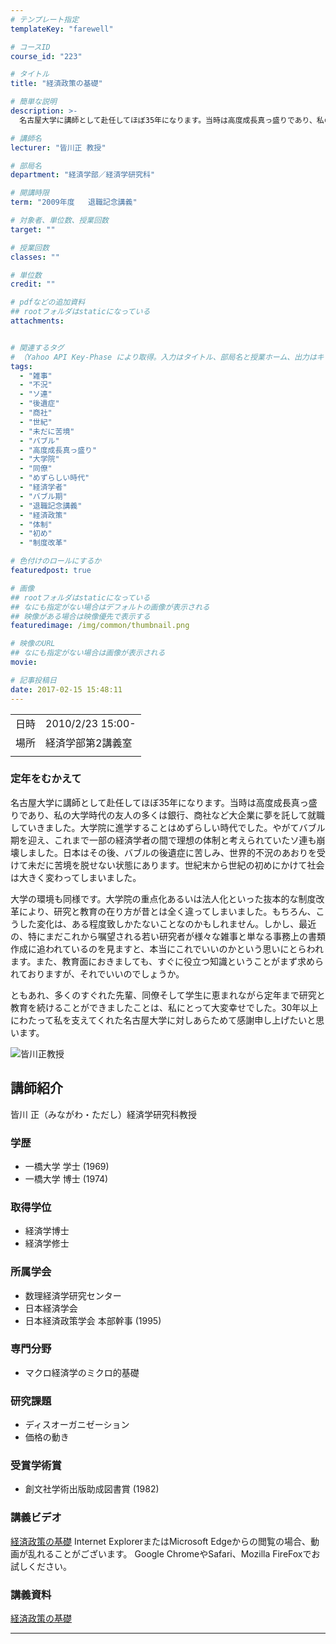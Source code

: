 ```yaml
---
# テンプレート指定
templateKey: "farewell"

# コースID
course_id: "223"

# タイトル
title: "経済政策の基礎"

# 簡単な説明
description: >-
  名古屋大学に講師として赴任してほぼ35年になります。当時は高度成長真っ盛りであり、私の大学時代の友人の多くは銀行、商社など大企業に夢を託して就職していきました。大学院に進学することはめずらしい時代でした。やがてバブル期を迎え、これまで一部の経済学者の間で理想の体制と考えられていたソ連も崩壊しました。日本はその後、バブルの後遺症に苦しみ、世界的不況のあおりを受けて未だに苦境を脱せない状態にありま ....

# 講師名
lecturer: "皆川正 教授"

# 部局名
department: "経済学部／経済学研究科"

# 開講時限
term: "2009年度	退職記念講義"

# 対象者、単位数、授業回数
target: ""

# 授業回数
classes: ""

# 単位数
credit: ""

# pdfなどの追加資料
## rootフォルダはstaticになっている
attachments:


# 関連するタグ
# （Yahoo API Key-Phase により取得。入力はタイトル、部局名と授業ホーム、出力はキーフレーズ（tags））
tags:
  - "雑事"
  - "不況"
  - "ソ連"
  - "後遺症"
  - "商社"
  - "世紀"
  - "未だに苦境"
  - "バブル"
  - "高度成長真っ盛り"
  - "大学院"
  - "同僚"
  - "めずらしい時代"
  - "経済学者"
  - "バブル期"
  - "退職記念講義"
  - "経済政策"
  - "体制"
  - "初め"
  - "制度改革"

# 色付けのロールにするか
featuredpost: true

# 画像
## rootフォルダはstaticになっている
## なにも指定がない場合はデフォルトの画像が表示される
## 映像がある場合は映像優先で表示する
featuredimage: /img/common/thumbnail.png

# 映像のURL
## なにも指定がない場合は画像が表示される
movie: 

# 記事投稿日
date: 2017-02-15 15:48:11
---
```


|   |   |
|---|---|
| 日時 | 2010/2/23  15:00- |
| 場所 | 経済学部第2講義室 |
|   |   |


### 定年をむかえて

名古屋大学に講師として赴任してほぼ35年になります。当時は高度成長真っ盛りであり、私の大学時代の友人の多くは銀行、商社など大企業に夢を託して就職していきました。大学院に進学することはめずらしい時代でした。やがてバブル期を迎え、これまで一部の経済学者の間で理想の体制と考えられていたソ連も崩壊しました。日本はその後、バブルの後遺症に苦しみ、世界的不況のあおりを受けて未だに苦境を脱せない状態にあります。世紀末から世紀の初めにかけて社会は大きく変わってしまいました。

大学の環境も同様です。大学院の重点化あるいは法人化といった抜本的な制度改革により、研究と教育の在り方が昔とは全く違ってしまいました。もちろん、こうした変化は、ある程度致しかたないことなのかもしれません。しかし、最近の、特にまだこれから嘱望される若い研究者が様々な雑事と単なる事務上の書類作成に追われているのを見ますと、本当にこれでいいのかという思いにとらわれます。また、教育面におきましても、すぐに役立つ知識ということがまず求められておりますが、それでいいのでしょうか。

ともあれ、多くのすぐれた先輩、同僚そして学生に恵まれながら定年まで研究と教育を続けることができましたことは、私にとって大変幸せでした。30年以上にわたって私を支えてくれた名古屋大学に対しあらためて感謝申し上げたいと思います。



![皆川正教授](https://ocw.nagoya-u.jp/files/223/s_minagawa2.jpg) 
## 講師紹介

皆川 正（みながわ・ただし）経済学研究科教授

### 学歴

* 一橋大学 学士 (1969)
* 一橋大学 博士 (1974)

### 取得学位

* 経済学博士
* 経済学修士

### 所属学会

* 数理経済学研究センター
* 日本経済学会
* 日本経済政策学会 本部幹事 (1995)

### 専門分野

* マクロ経済学のミクロ的基礎

### 研究課題

* ディスオーガニゼーション
* 価格の動き

### 受賞学術賞

* 創文社学術出版助成図書賞 (1982)


### 講義ビデオ

<a href="https://nuvideo.media.nagoya-u.ac.jp/embed/1a67ba8f36a34ba0b6d501691b29a671e31dc373" target="blank">経済政策の基礎</a>
Internet ExplorerまたはMicrosoft Edgeからの閲覧の場合、動画が乱れることがございます。
Google ChromeやSafari、Mozilla FireFoxでお試しください。

### 講義資料

[経済政策の基礎](https://ocw.nagoya-u.jp/files/223/k_minagawa.pdf) 

-----